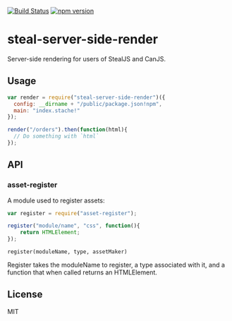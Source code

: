 [![Build Status](https://travis-ci.org/canjs/steal-server-side-render.svg?branch=master)](https://travis-ci.org/canjs/steal-server-side-render)
[![npm version](https://badge.fury.io/js/steal-server-side-render.svg)](http://badge.fury.io/js/steal-server-side-render)

# steal-server-side-render

Server-side rendering for users of StealJS and CanJS.

## Usage

```js
var render = require("steal-server-side-render")({
  config: __dirname + "/public/package.json!npm",
  main: "index.stache!"
});

render("/orders").then(function(html){
  // Do something with `html`
});
```

## API

### asset-register

A module used to register assets:

```js
var register = require("asset-register");

register("module/name", "css", function(){
	return HTMLElement;
});
```

`register(moduleName, type, assetMaker)`

Register takes the moduleName to register, a type associated with it, and a function that when called returns an HTMLElement.

## License

MIT
